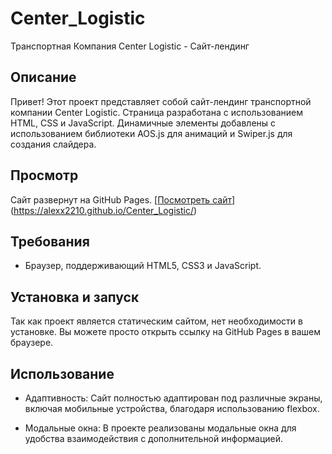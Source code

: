 # Center_Logistic

Транспортная Компания Center Logistic - Сайт-лендинг

## Описание

Привет! Этот проект представляет собой сайт-лендинг транспортной компании Center Logistic. Страница разработана с использованием HTML, CSS и JavaScript. Динамичные элементы добавлены с использованием библиотеки AOS.js для анимаций и Swiper.js для создания слайдера.

## Просмотр

Сайт развернут на GitHub Pages. [[Посмотреть сайт](ссылка-на-ваш-сайт)](https://alexx2210.github.io/Center_Logistic/)

## Требования

- Браузер, поддерживающий HTML5, CSS3 и JavaScript.

## Установка и запуск

Так как проект является статическим сайтом, нет необходимости в установке. Вы можете просто открыть ссылку на GitHub Pages в вашем браузере.

## Использование

- Адаптивность: Сайт полностью адаптирован под различные экраны, включая мобильные устройства, благодаря использованию flexbox.

- Модальные окна: В проекте реализованы модальные окна для удобства взаимодействия с дополнительной информацией.

